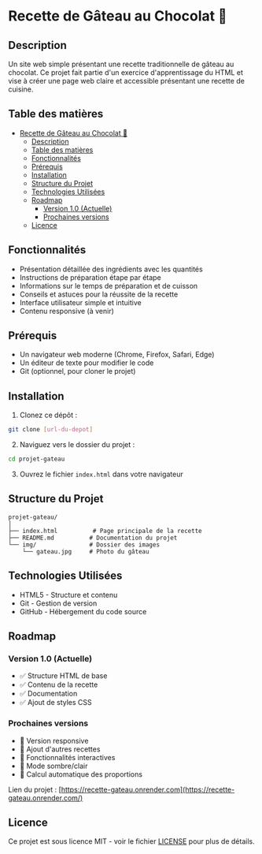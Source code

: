 # Recette de Gâteau au Chocolat 🍫

## Description
Un site web simple présentant une recette traditionnelle de gâteau au chocolat. Ce projet fait partie d'un exercice d'apprentissage du HTML et vise à créer une page web claire et accessible présentant une recette de cuisine.

## Table des matières
- [Recette de Gâteau au Chocolat 🍫](#recette-de-gâteau-au-chocolat-)
  - [Description](#description)
  - [Table des matières](#table-des-matières)
  - [Fonctionnalités](#fonctionnalités)
  - [Prérequis](#prérequis)
  - [Installation](#installation)
  - [Structure du Projet](#structure-du-projet)
  - [Technologies Utilisées](#technologies-utilisées)
  - [Roadmap](#roadmap)
    - [Version 1.0 (Actuelle)](#version-10-actuelle)
    - [Prochaines versions](#prochaines-versions)
  - [Licence](#licence)

## Fonctionnalités
- Présentation détaillée des ingrédients avec les quantités
- Instructions de préparation étape par étape
- Informations sur le temps de préparation et de cuisson
- Conseils et astuces pour la réussite de la recette
- Interface utilisateur simple et intuitive
- Contenu responsive (à venir)

## Prérequis
- Un navigateur web moderne (Chrome, Firefox, Safari, Edge)
- Un éditeur de texte pour modifier le code
- Git (optionnel, pour cloner le projet)

## Installation
1. Clonez ce dépôt :
```bash
git clone [url-du-depot]
```
2. Naviguez vers le dossier du projet :
```bash
cd projet-gateau
```
3. Ouvrez le fichier `index.html` dans votre navigateur

## Structure du Projet
```
projet-gateau/
│
├── index.html          # Page principale de la recette
├── README.md          # Documentation du projet
└── img/               # Dossier des images
    └── gateau.jpg     # Photo du gâteau
```

## Technologies Utilisées
- HTML5 - Structure et contenu
- Git - Gestion de version
- GitHub - Hébergement du code source

## Roadmap
### Version 1.0 (Actuelle)
- ✅ Structure HTML de base
- ✅ Contenu de la recette
- ✅ Documentation
- ✅ Ajout de styles CSS

### Prochaines versions

- 🔄 Version responsive
- 🔄 Ajout d'autres recettes
- 🔄 Fonctionnalités interactives
- 🔄 Mode sombre/clair
- 🔄 Calcul automatique des proportions

Lien du projet : [https://recette-gateau.onrender.com](https://recette-gateau.onrender.com/)

## Licence
Ce projet est sous licence MIT - voir le fichier [LICENSE](LICENSE) pour plus de détails.
